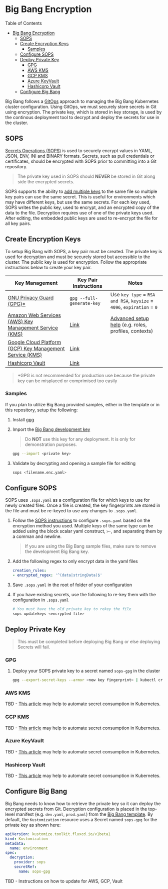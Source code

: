 # Big Bang Encryption

Table of Contents

- [Big Bang Encryption](#big-bang-encryption)
  - [SOPS](#sops)
  - [Create Encryption Keys](#create-encryption-keys)
    - [Samples](#samples)
  - [Configure SOPS](#configure-sops)
  - [Deploy Private Key](#deploy-private-key)
    - [GPG](#gpg)
    - [AWS KMS](#aws-kms)
    - [GCP KMS](#gcp-kms)
    - [Azure KeyVault](#azure-keyvault)
    - [Hashicorp Vault](#hashicorp-vault)
  - [Configure Big Bang](#configure-big-bang)

Big Bang follows a [GitOps](https://www.weave.works/technologies/gitops/) approach to managing the Big Bang Kubernetes cluster configuration.  Using GitOps, we must securely store secrets in Git using encryption.  The private key, which is stored in key storage, is used by the continous deployment tool to decrypt and deploy the secrets for use in the cluster.

## SOPS

[Secrets Operations (SOPS)](https://github.com/mozilla/sops) is used to securely encrypt values in YAML, JSON, ENV, INI and BINARY formats. Secrets, such as pull credentials or certificates, should be encrypted with SOPS prior to committing into a Git repository.
> The private key used in SOPS should **NEVER** be stored in Git along side the encrypted secrets.

SOPS supports the ability to [add multiple keys](https://dev.to/stack-labs/manage-your-secrets-in-git-with-sops-common-operations-118g) to the same file so multiple key pairs can use the same secret.  This is useful for environments which may have different keys, but use the same secrets.  For each key used, SOPS writes the public key, used to encrypt, and an encrypted copy of the data to the file.  Decryption requires use of one of the private keys used.  After editing, the embedded public keys are used to re-encrypt the file for all key pairs.

## Create Encryption Keys

To setup Big Bang with SOPS, a key pair must be created.  The private key is used for decryption and must be securely stored but accessible to the cluster.  The public key is used for encryption.  Follow the appropriate instructions below to create your key pair.

| Key Management | Key Pair Instructions | Notes |
|--|--|--|
| [GNU Privacy Guard (GPG)*](https://gnupg.org/) | `gpg --full-generate-key` | Use `key type` = `RSA and RSA`, `keysize` = `4096`, `expiration` = `0` |
| [Amazon Web Services (AWS) Key Management Service (KMS)](https://aws.amazon.com/kms/) | [Link](https://github.com/mozilla/sops#2usage) | [Advanced setup help](https://github.com/mozilla/sops#26kms-aws-profiles) (e.g. roles, profiles, contexts)
| [Google Cloud Platform (GCP) Key Management Service (KMS)](https://cloud.google.com/security-key-management) | [Link](https://github.com/mozilla/sops#encrypting-using-gcp-kms) |
| [Hashicorp Vault](https://www.vaultproject.io/) | [Link](https://github.com/mozilla/sops#23encrypting-using-azure-key-vault) |

> *GPG is not recommended for production use because the private key can be misplaced or comprimised too easily

### Samples

If you plan to utilize Big Bang provided samples, either in the template or in this repository, setup the following:

1. Install [gpg](https://gnupg.org/download/)
1. Import the [Big Bang development key](../hack/bigbang-dev.asc)
   > Do **NOT** use this key for any deployment.  It is only for demonstration purposes.

   ```bash
   gpg --import <private key>
   ```

1. Validate by decrypting and opening a sample file for editing

   ```bash
   sops <filename.enc.yaml>
   ```

## Configure SOPS

SOPS uses `.sops.yaml` as a configuration file for which keys to use for newly created files.  Once a file is created, the key fingerprints are stored in the file and must be re-keyed to use any changes to `.sops.yaml`.

1. Follow the [SOPS instructions](https://github.com/mozilla/sops#210using-sopsyaml-conf-to-select-kmspgp-for-new-files) to configure `.sops.yaml` based on the encryption method you used.  Multiple keys of the same type can be added using the block scalar yaml construct, `>-`, and separating them by a comman and newline.
   > If you are using the Big Bang sample files, make sure to remove the development Big Bang key.

1. Add the following regex to only encrypt data in the yaml files

    ```yaml
    creation_rules:
    - encrypted_regex: '^(data|stringData)$'
    ```

1. Save `.sops.yaml` in the root of folder of your configuration
1. If you have existing secrets, use the following to re-key them with the configuration in `.sops.yaml`

   ```bash
   # You must have the old private key to rekey the file
   sops updatekeys <encrypted file>
   ```

## Deploy Private Key

> This must be completed before deploying Big Bang or else deploying Secrets will fail.

### GPG

1. Deploy your SOPS private key to a secret named `sops-gpg` in the cluster

   ```bash
   gpg --export-secret-keys --armor <new key fingerprint> | kubectl create secret generic sops-gpg -n bigbang --from-file=bigbangkey=/dev/stdin
   ```

### AWS KMS

TBD - [This article](https://blog.doit-intl.com/injecting-secrets-from-aws-gcp-or-vault-into-a-kubernetes-pod-d5a0e84ba892) may help to automate secret consumption in Kubernetes.

### GCP KMS

TBD - [This article](https://blog.doit-intl.com/injecting-secrets-from-aws-gcp-or-vault-into-a-kubernetes-pod-d5a0e84ba892) may help to automate secret consumption in Kubernetes.

### Azure KeyVault

TBD - [This article](https://blog.doit-intl.com/injecting-secrets-from-aws-gcp-or-vault-into-a-kubernetes-pod-d5a0e84ba892) may help to automate secret consumption in Kubernetes.

### Hashicorp Vault

TBD - [This article](https://blog.doit-intl.com/injecting-secrets-from-aws-gcp-or-vault-into-a-kubernetes-pod-d5a0e84ba892) may help to automate secret consumption in Kubernetes.

## Configure Big Bang

Big Bang needs to know how to retrieve the private key so it can deploy the encrypted secrets from Git.  Decryption configuration is placed in the top-level manifest (e.g. `dev.yaml`, `prod.yaml`) from the [Big Bang template](https://repo1.dsop.io/platform-one/big-bang/customers/bigbang).  By default, the `Kustomization` resource uses a Secret named `sops-gpg` for the private key as shown here:

```yaml
apiVersion: kustomize.toolkit.fluxcd.io/v1beta1
kind: Kustomization
metadata:
  name: environment
spec:
  decryption:
    provider: sops
    secretRef:
      name: sops-gpg
```

TBD - Instructions on how to update for AWS, GCP, Vault

